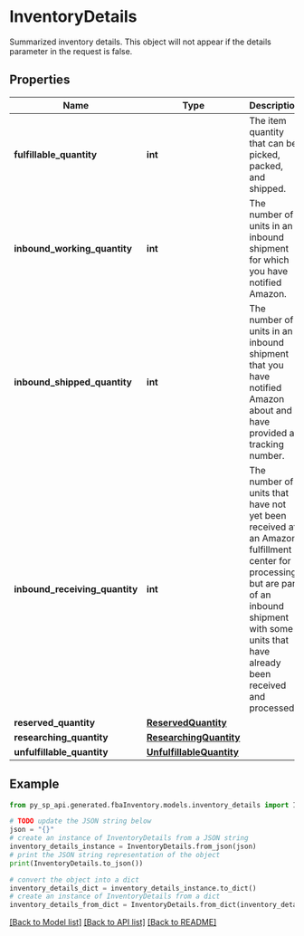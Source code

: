 # InventoryDetails

Summarized inventory details. This object will not appear if the details parameter in the request is false.

## Properties

Name | Type | Description | Notes
------------ | ------------- | ------------- | -------------
**fulfillable_quantity** | **int** | The item quantity that can be picked, packed, and shipped. | [optional] 
**inbound_working_quantity** | **int** | The number of units in an inbound shipment for which you have notified Amazon. | [optional] 
**inbound_shipped_quantity** | **int** | The number of units in an inbound shipment that you have notified Amazon about and have provided a tracking number. | [optional] 
**inbound_receiving_quantity** | **int** | The number of units that have not yet been received at an Amazon fulfillment center for processing, but are part of an inbound shipment with some units that have already been received and processed. | [optional] 
**reserved_quantity** | [**ReservedQuantity**](ReservedQuantity.md) |  | [optional] 
**researching_quantity** | [**ResearchingQuantity**](ResearchingQuantity.md) |  | [optional] 
**unfulfillable_quantity** | [**UnfulfillableQuantity**](UnfulfillableQuantity.md) |  | [optional] 

## Example

```python
from py_sp_api.generated.fbaInventory.models.inventory_details import InventoryDetails

# TODO update the JSON string below
json = "{}"
# create an instance of InventoryDetails from a JSON string
inventory_details_instance = InventoryDetails.from_json(json)
# print the JSON string representation of the object
print(InventoryDetails.to_json())

# convert the object into a dict
inventory_details_dict = inventory_details_instance.to_dict()
# create an instance of InventoryDetails from a dict
inventory_details_from_dict = InventoryDetails.from_dict(inventory_details_dict)
```
[[Back to Model list]](../README.md#documentation-for-models) [[Back to API list]](../README.md#documentation-for-api-endpoints) [[Back to README]](../README.md)


